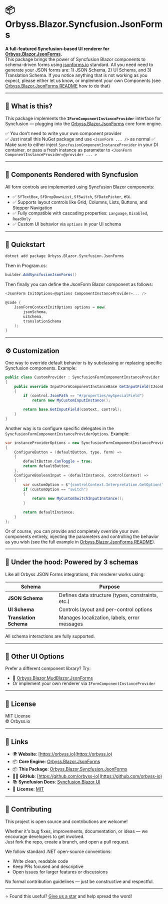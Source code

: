 # 📦 Orbyss.Blazor.Syncfusion.JsonForms

**A full-featured Syncfusion-based UI renderer for [Orbyss.Blazor.JsonForms](https://github.com/orbyss-io/Orbyss.Blazor.JsonForms).**  
This package brings the power of Syncfusion Blazor components to schema-driven forms using [jsonforms.io](https://jsonforms.io/) standard. All you need need to generate your JSON forms are: 1) JSON Schema, 2) UI Schema, and 3) Translation Schema.
If you notice anything that is not working as you expect, please either let us know, or implement your own Components (see [Orbyss.Blazor.JsonForms README](https://github.com/orbyss-io/Orbyss.Blazor.JsonForms) how to do that)

---

## 🎯 What is this?

This package implements the **`IFormComponentInstanceProvider`** interface for Syncfusion — plugging into the [Orbyss.Blazor.JsonForms](https://github.com/orbyss-io/Orbyss.Blazor.JsonForms) core form engine.

✅ You don’t need to write your own component provider  
✅ Just install this NuGet package and use `<JsonForm ... />` as normal
✅ Make sure to either inject `SyncfusionComponentInstanceProvider` in your DI container, or pass a fresh instance as parameter to 
`<JsonForm ComponentInstanceProvider=@provider ... >`

---

## 🧱 Components Rendered with Syncfusion

All form controls are implemented using Syncfusion Blazor components:

- ✅ `SfTextBox`, `SfDropDownList`, `SfSwitch`, `SfDatePicker`, etc.
- ✅ Supports layout controls like Grid, Columns, Lists, Buttons, and Stepper Navigation
- ✅ Fully compatible with cascading properties: `Language`, `Disabled`, `ReadOnly`
- ✅ Custom UI behavior via `options` in your UI schema

---

## 🚀 Quickstart

```bash
dotnet add package Orbyss.Blazor.Syncfusion.JsonForms
```

Then in Program.cs:
``` csharp
builder.AddSyncfusionJsonForms()
```

Then finally you can define the JsonForm Blazor component as follows:
```csharp
<JsonForm InitOptions=@options ComponentInstanceProvider=... />

@code {
    JsonFormContextInitOptions options = new(
        jsonSchema,
        uiSchema,
        translationSchema
    );
}
```
---

## ⚙️ Customization

One way to override default behavior is by subclassing or replacing specific Syncfusion components. Example:

```csharp
public class CustomProvider : SyncfusionFormComponentInstanceProvider
{
    public override InputFormComponentInstanceBase GetInputField(IJsonFormContext context, FormControlContext control)
    {
        if (control.JsonPath == "#/properties/mySpecialField")
            return new MyCustomInputInstance();

        return base.GetInputField(context, control);
    }
}
```

Another way is to configure specific delegates in the `SyncfusionFormComponentInstanceProviderOptions`. Example:
```csharp
var instanceProviderOptions = new SyncfusionFormComponentInstanceProviderOptions
{
    ConfigureButton = (defaultButton, type, form) =>
    {
        defaultButton.CanToggle = true;
        return defaultButton;
    },
    ConfigureBooleanInput = (defaultInstance, controlContext) =>
    {
        var customOption = $"{controlContext.Interpretation.GetOption("custom-boolean")}";
        if (customOption == "switch")
        {
            return new MyCustomSwitchInputInstance();
        }

        return defaultInstance;
    }
};
```

Or of course, you can provide and completely override your own components entirely, injecting the parameters and controlling the behavior as you wish (see the full example in [Orbyss.Blazor.JsonForms README](https://github.com/orbyss-io/Orbyss.Blazor.JsonForms)).

---

## 🔄 Under the hood: Powered by 3 schemas

Like all Orbyss JSON Forms integrations, this renderer works using:

| Schema              | Purpose                                             |
|---------------------|-----------------------------------------------------|
| **JSON Schema**     | Defines data structure (types, constraints, etc.)   |
| **UI Schema**       | Controls layout and per-control options             |
| **Translation Schema** | Manages localization, labels, error messages    |

All schema interactions are fully supported.

---

## 🧩 Other UI Options

Prefer a different component library? Try:

- 🎨 [Orbyss.Blazor.MudBlazor.JsonForms](https://www.nuget.org/packages/Orbyss.Blazor.MudBlazor.JsonForms)
- Or implement your own renderer via `IFormComponentInstanceProvider`

---

## 📄 License
MIT License  
© Orbyss.io

---

## 🔗 Links

- 🌍 **Website**: [https://orbyss.io](https://orbyss.io)
- 📦 **Core Engine**: [Orbyss.Blazor.JsonForms](https://www.nuget.org/packages/Orbyss.Blazor.JsonForms)
- 📦 **This Package**: [Orbyss.Blazor.Syncfusion.JsonForms](https://www.nuget.org/packages/Orbyss.Blazor.Syncfusion.JsonForms)
- 🧑‍💻 **GitHub**: [https://github.com/orbyss-io](https://github.com/orbyss-io)
- 📚 **Syncfusion Docs**: [Syncfusion Blazor UI](https://blazor.syncfusion.com/)
- 📝 **License**: [MIT](./LICENSE)

---


## 🤝 Contributing

This project is open source and contributions are welcome!

Whether it's bug fixes, improvements, documentation, or ideas — we encourage developers to get involved.  
Just fork the repo, create a branch, and open a pull request.

We follow standard .NET open-source conventions:
- Write clean, readable code
- Keep PRs focused and descriptive
- Open issues for larger features or discussions

No formal contribution guidelines — just be constructive and respectful.

---

⭐️ Found this useful? [Give us a star](https://github.com/orbyss-io/Orbyss.Blazor.Syncfusion.JsonForms/stargazers) and help spread the word!

